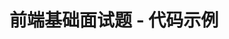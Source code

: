 # 前端基础面试题 - 代码示例

<inside-page :url="'https://zmx2321.github.io/blog_code/interview/interview-one-side'" />